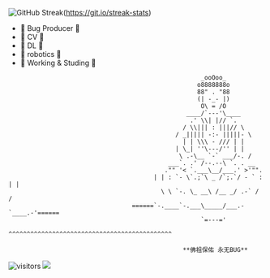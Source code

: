 ![GitHub Streak](https://streak-stats.demolab.com?user=stellar-system&locale=zh_Hans)(https://git.io/streak-stats)

- 🔭    Bug Producer   🔭
- 🌱         CV        🌱
- 🤔         DL        🤔
- 🤖      robotics     🤖
- 💬 Working & Studing 💬


```
                                                     _ooOoo_
                                                    o8888888o
                                                    88" . "88
                                                    (| -_- |)
                                                     O\ = /O
                                                 ____/`---'\____
                                                  .' \\| |// `.
                                                / \\||| : |||// \
                                              / _||||| -:- |||||- \
                                                | | \\\ - /// | |
                                              | \_| ''\---/'' | |
                                               \ .-\__ `-` ___/-. /
                                            ___`. .' /--.--\ `. . __
                                           ."" '< `.___\__/___.' >'"".
                                        | | : `- \`.;`\ _ /`;.`/ - ` : | |
                                          \ \ `-. \_ __\ /__ _/ .-` / /
                                  ======`-.____`-.___\_____/___.-`____.-'======
                                                     `=---='
                                  ^^^^^^^^^^^^^^^^^^^^^^^^^^^^^^^^^^^^^^^^^^^^^

                                                **佛祖保佑 永无BUG**
```
 ![visitors](https://visitor-badge.glitch.me/badge?page_id=stellar-system.stellar-system)
 <img src="https://img.shields.io/badge/-Python-black?style=flat&logo=python&logoColor=white"> 
 
<!--
![](https://github-readme-stats.vercel.app/api?username=stellar-system&show_icons=true)

**stellar-system/stellar-system** is a ✨ _special_ ✨ repository because its `README.md` (this file) appears on your GitHub profile.

Here are some ideas to get you started:

- 🔭 I’m currently working on ...
- 🌱 I’m currently learning ...
- 👯 I’m looking to collaborate on ...
- 🤔 I’m looking for help with ...
- 💬 Ask me about ...
- 📫 How to reach me: ...
- 😄 Pronouns: ...
- ⚡ Fun fact: ...
-->
